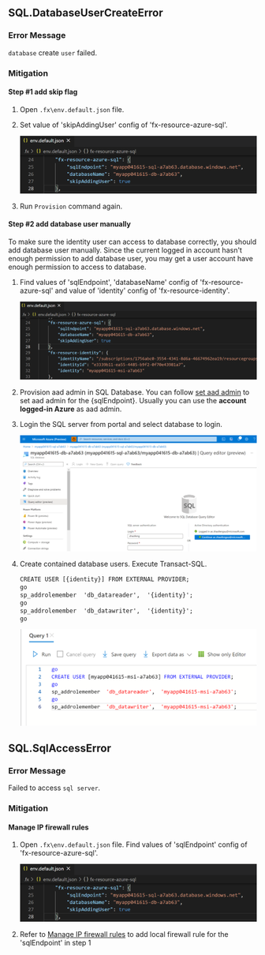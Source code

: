 ## SQL.DatabaseUserCreateError

### Error Message

`database` create `user` failed. 

### Mitigation

#### Step #1 add skip flag
1. Open `.fx\env.default.json` file.
1. Set value of 'skipAddingUser' config of 'fx-resource-azure-sql'.

      ![image](../images/fx-core/sql/add-flag.png)

1. Run `Provision` command again.

#### Step #2 add database user manually

To make sure the identity user can access to database correctly, you should add database user manually.
Since the current logged in account hasn't enough permission to add database user, you may get a user account have enough permission to access to database. 
1. Find values of 'sqlEndpoint', 'databaseName' config of 'fx-resource-azure-sql' and value of 'identity' config of 'fx-resource-identity'.

      ![image](../images/fx-core/sql/config.png)

1. Provision aad admin in SQL Database. You can follow [set aad admin](https://docs.microsoft.com/en-us/azure/azure-sql/database/authentication-aad-configure?tabs=azure-powershell#provision-azure-ad-admin-sql-database) to set aad admin for the {sqlEndpoint}. Usually you can use the **account logged-in Azure** as aad admin.

1. Login the SQL server from portal and select database to login.

      ![image](../images/fx-core/sql/login-db.png)

1. Create contained database users. Execute Transact-SQL. 

   ```
   CREATE USER [{identity}] FROM EXTERNAL PROVIDER;
   go
   sp_addrolemember  'db_datareader',  '{identity}';
   go
   sp_addrolemember  'db_datawriter',  '{identity}';
   go
   ```

      ![image](../images/fx-core/sql/add-database-user.png)

## SQL.SqlAccessError

### Error Message

Failed to access `sql server`.

### Mitigation

#### Manage IP firewall rules
1. Open `.fx\env.default.json` file. Find values of 'sqlEndpoint' config of 'fx-resource-azure-sql'.

      ![image](../images/fx-core/sql/add-flag.png)

1. Refer to [ Manage IP firewall rules](https://docs.microsoft.com/en-us/azure/azure-sql/database/firewall-configure#from-the-database-overview-page) to add local firewall rule for the 'sqlEndpoint' in step 1